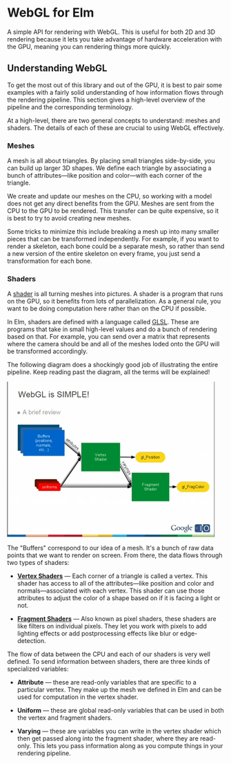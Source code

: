 # WebGL for Elm

A simple API for rendering with WebGL. This is useful for both 2D and 3D
rendering because it lets you take advantage of hardware acceleration with the
GPU, meaning you can rendering things more quickly.

## Understanding WebGL

To get the most out of this library and out of the GPU, it is best to pair some
examples with a fairly solid understanding of how information flows through the
rendering pipeline. This section gives a high-level overview of the pipeline
and the corresponding terminology.

At a high-level, there are two general concepts to understand: meshes and
shaders. The details of each of these are crucial to using WebGL effectively.

### Meshes

A mesh is all about triangles. By placing small triangles side-by-side, you can
build up larger 3D shapes. We define each triangle by associating a bunch of
attributes&mdash;like position and color&mdash;with each corner of the triangle.

We create and update our meshes on the CPU, so working with a model does not get
any direct benefits from the GPU. Meshes are sent from the CPU to the GPU to be
rendered. This transfer can be quite expensive, so it is best to try to avoid
creating new meshes.

Some tricks to minimize this include breaking a mesh up into many smaller
pieces that can be transformed independently. For example, if you want to
render a skeleton, each bone could be a separate mesh, so rather than send
a new version of the entire skeleton on every frame, you just send a
transformation for each bone.

### Shaders

A [shader](http://en.wikipedia.org/wiki/Shader) is all turning meshes into
pictures. A shader is a program that runs on the GPU, so it benefits from
lots of parallelization. As a general rule, you want to be doing computation
here rather than on the CPU if possible.

In Elm, shaders are defined with a language called
[GLSL](http://en.wikipedia.org/wiki/OpenGL_Shading_Language). These are programs
that take in small high-level values and do a bunch of rendering based on that.
For example, you can send over a matrix that represents where the camera should
be and all of the meshes loded onto the GPU will be transformed accordingly.

The following diagram does a shockingly good job of illustrating the entire
pipeline. Keep reading past the diagram, all the terms will be explained!

![WebGL Pipeline](/pipeline.png)

The "Buffers" correspond to our idea of a mesh. It's a bunch of raw data points that
we want to render on screen. From there, the data flows through two types of shaders:

 * [**Vertex Shaders**](http://en.wikipedia.org/wiki/Shader#Vertex_shaders) &mdash;
   Each corner of a triangle is called a vertex. This shader has access to all of the
   attributes&mdash;like position and color and normals&mdash;associated with each
   vertex. This shader can use those attributes to adjust the color of a shape based
   on if it is facing a light or not.

 * [**Fragment Shaders**](http://en.wikipedia.org/wiki/Shader#Pixel_shaders) &mdash;
   Also known as pixel shaders, these shaders are like filters on individual
   pixels. They let you work with pixels to add lighting effects or add
   postprocessing effects like blur or edge-detection.

The flow of data between the CPU and each of our shaders is very well defined.
To send information between shaders, there are three kinds of specialized variables:

 * **Attribute** &mdash; these are read-only variables that are specific to
   a particular vertex. They make up the mesh we defined in Elm and can be used
   for computation in the vertex shader.

 * **Uniform** &mdash; these are global read-only variables that can be used
   in both the vertex and fragment shaders.

 * **Varying** &mdash; these are variables you can write in the vertex shader
   which then get passed along into the fragment shader, where they are
   read-only. This lets you pass information along as you compute things in
   your rendering pipeline.
